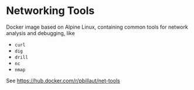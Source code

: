 # Networking Tools

Docker image based on Alpine Linux, containing common tools for network
analysis and debugging, like
* `curl`
* `dig`
* `drill`
* `nc`
* `nmap`

See https://hub.docker.com/r/pbillaut/net-tools
